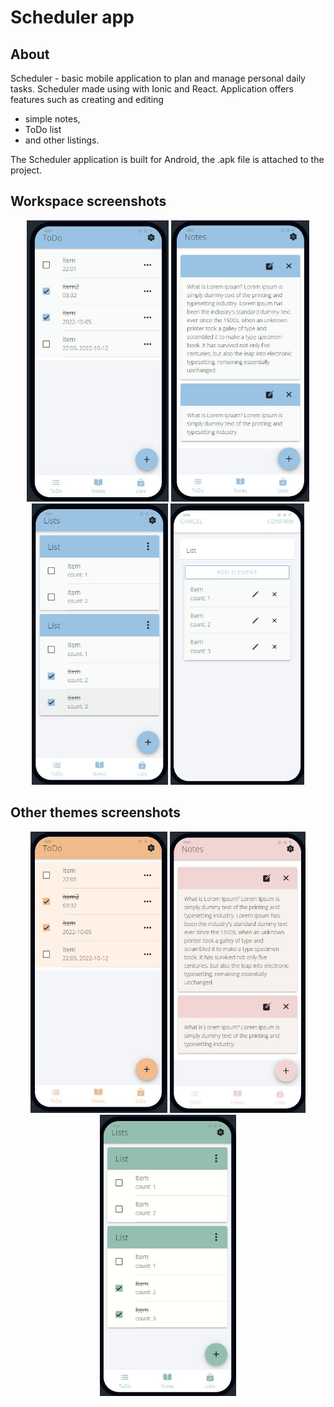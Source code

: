 # Scheduler app
## About
Scheduler - basic mobile application to plan and manage personal daily tasks. Scheduler made using with Ionic and React.
Application offers features such as creating and editing
* simple notes,
* ToDo list
* and other listings.

The Scheduler application is built for Android, the .apk file is attached to the project.

<h2> Workspace screenshots </h2>
<p align="center">
  <img src="./demonstration/ToDo.jpg"   height="450">
  <img src="./demonstration/Notes.jpg"  height="450">
  <img src="./demonstration/Lists.jpg"  height="450">
  <img src="./demonstration/create.jpg" height="450">
</p>
<h2> Other themes screenshots</h2>
<p align="center">
  <img src="./demonstration/orangeTheme.jpg"   height="450">
  <img src="./demonstration/pinkTheme.jpg"  height="450">
  <img src="./demonstration/greenTheme.jpg"  height="450">
</p>
